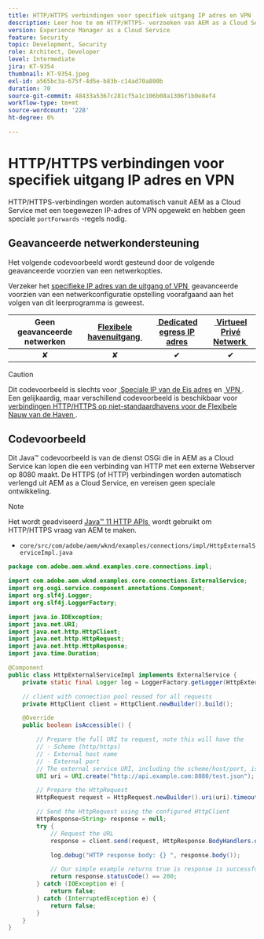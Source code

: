 ```yaml
---
title: HTTP/HTTPS verbindingen voor specifiek uitgang IP adres en VPN
description: Leer hoe te om HTTP/HTTPS- verzoeken van AEM as a Cloud Service aan externe Webdiensten te maken die voor Dedicated IP van de Eis adres en VPN lopen
version: Experience Manager as a Cloud Service
feature: Security
topic: Development, Security
role: Architect, Developer
level: Intermediate
jira: KT-9354
thumbnail: KT-9354.jpeg
exl-id: a565bc3a-675f-4d5e-b83b-c14ad70a800b
duration: 70
source-git-commit: 48433a5367c281cf5a1c106b08a1306f1b0e8ef4
workflow-type: tm+mt
source-wordcount: '228'
ht-degree: 0%

---
```


# HTTP/HTTPS verbindingen voor specifiek uitgang IP adres en VPN

HTTP/HTTPS-verbindingen worden automatisch vanuit AEM as a Cloud Service met een toegewezen IP-adres of VPN opgewekt en hebben geen speciale `portForwards` -regels nodig.

## Geavanceerde netwerkondersteuning

Het volgende codevoorbeeld wordt gesteund door de volgende geavanceerde voorzien van een netwerkopties.

Verzeker het [&#x200B; specifieke IP adres van de uitgang of VPN &#x200B;](../advanced-networking.md#advanced-networking) geavanceerde voorzien van een netwerkconfiguratie opstelling voorafgaand aan het volgen van dit leerprogramma is geweest.

| Geen geavanceerde netwerken | [&#x200B; Flexibele havenuitgang &#x200B;](../flexible-port-egress.md) | [&#x200B; Dedicated egress IP adres &#x200B;](../dedicated-egress-ip-address.md) | [&#x200B; Virtueel Privé Netwerk &#x200B;](../vpn.md) |
|:-----:|:-----:|:------:|:---------:|
| ✘ | ✘ | ✔ | ✔ |

>[!CAUTION]
>
> Dit codevoorbeeld is slechts voor [&#x200B; Speciale IP van de Eis adres &#x200B;](../dedicated-egress-ip-address.md) en [&#x200B; VPN &#x200B;](../vpn.md). Een gelijkaardig, maar verschillend codevoorbeeld is beschikbaar voor [&#x200B; verbindingen HTTP/HTTPS op niet-standaardhavens voor de Flexibele Nauw van de Haven &#x200B;](./http-on-non-standard-ports-flexible-port-egress.md).

## Codevoorbeeld

Dit Java™ codevoorbeeld is van de dienst OSGi die in AEM as a Cloud Service kan lopen die een verbinding van HTTP met een externe Webserver op 8080 maakt. De HTTPS (of HTTP) verbindingen worden automatisch verlengd uit AEM as a Cloud Service, en vereisen geen speciale ontwikkeling.

>[!NOTE]
> Het wordt geadviseerd [&#x200B; Java™ 11 HTTP APIs &#x200B;](https://docs.oracle.com/en/java/javase/11/docs/api/java.net.http/java/net/http/package-summary.html) wordt gebruikt om HTTP/HTTPS vraag van AEM te maken.

+ `core/src/com/adobe/aem/wknd/examples/connections/impl/HttpExternalServiceImpl.java`

```java
package com.adobe.aem.wknd.examples.core.connections.impl;

import com.adobe.aem.wknd.examples.core.connections.ExternalService;
import org.osgi.service.component.annotations.Component;
import org.slf4j.Logger;
import org.slf4j.LoggerFactory;

import java.io.IOException;
import java.net.URI;
import java.net.http.HttpClient;
import java.net.http.HttpRequest;
import java.net.http.HttpResponse;
import java.time.Duration;

@Component
public class HttpExternalServiceImpl implements ExternalService {
    private static final Logger log = LoggerFactory.getLogger(HttpExternalServiceImpl.class);

    // client with connection pool reused for all requests
    private HttpClient client = HttpClient.newBuilder().build();

    @Override
    public boolean isAccessible() {

        // Prepare the full URI to request, note this will have the
        // - Scheme (http/https)
        // - External host name
        // - External port
        // The external service URI, including the scheme/host/port, is defined in code, rather than in Cloud Manager portForwards rules.
        URI uri = URI.create("http://api.example.com:8080/test.json");

        // Prepare the HttpRequest
        HttpRequest request = HttpRequest.newBuilder().uri(uri).timeout(Duration.ofSeconds(2)).build();

        // Send the HttpRequest using the configured HttpClient
        HttpResponse<String> response = null;
        try {
            // Request the URL
            response = client.send(request, HttpResponse.BodyHandlers.ofString());

            log.debug("HTTP response body: {} ", response.body());

            // Our simple example returns true is response is successful! (200 status code)
            return response.statusCode() == 200;
        } catch (IOException e) {
            return false;
        } catch (InterruptedException e) {
            return false;
        }
    }
}
```
